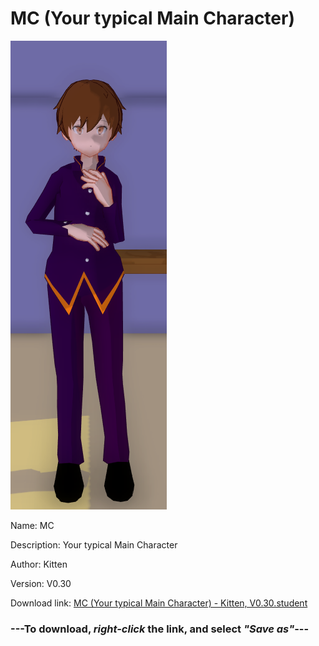 # MC (Your typical Main Character)

<img src = "https://raw.githubusercontent.com/Arbiter1223/Daigaku-Gurashi-Custom-Students/master/Students/Files/MC%20(Your%20typical%20Main%20Character).png">

Name: MC

Description: Your typical Main Character

Author: Kitten

Version: V0.30

Download link: <a href="https://raw.githubusercontent.com/Arbiter1223/Daigaku-Gurashi-Custom-Students/master/Students/Files/MC%20(Your%20typical%20Main%20Character)%20-%20Kitten%2C%20V0.30.student">MC (Your typical Main Character) - Kitten, V0.30.student</a>

### ---**To download, _right-click_ the link, and select _"Save as"_**---
